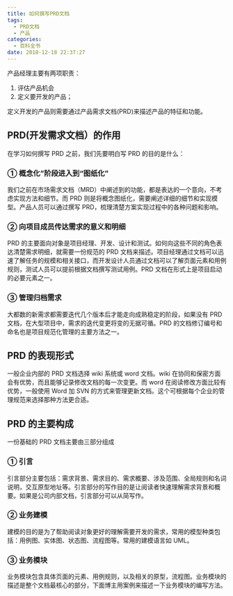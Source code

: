 ```yaml
---
title: 如何撰写PRD文档
tags:
  - PRD文档
  - 产品
categories:
  - 百科全书
date: 2018-12-18 22:37:27
---
```


产品经理主要有两项职责：

1. 评估产品机会
2. 定义要开发的产品；

定义开发的产品则需要通过产品需求文档(PRD)来描述产品的特征和功能。

## PRD(开发需求文档）的作用

在学习如何撰写 PRD 之前，我们先要明白写 PRD 的目的是什么：

### ① **概念化”阶段进入到“图纸化”**

我们之前在市场需求文档（MRD）中阐述到的功能，都是表达的一个意向，不考虑实现方法和细节。而 PRD 则是将概念图纸化，需要阐述详细的细节和实现模型。产品人员可以通过撰写 PRD，梳理清楚方案实现过程中的各种问题和影响。

### ② **向项目成员传达需求的意义和明细**

PRD 的主要面向对象是项目经理、开发、设计和测试。如何向这些不同的角色表达清楚需求明细，就需要一份规范的 PRD 文档来描述。项目经理通过文档可以迅速了解任务的规模和相关接口，而开发设计人员通过文档可以了解页面元素和用例规则，测试人员可以提前根据文档撰写测试用例。PRD 文档在形式上是项目启动的必要元素之一。

### ③ **管理归档需求**

大都数的新需求都需要迭代几个版本后才能走向成熟稳定的阶段，如果没有 PRD 文档，在大型项目中，需求的迭代变更将变的无据可循。PRD 的文档修订编号和命名也是项目规范化管理的主要方法之一。

## PRD 的表现形式

一般企业内部的 PRD 文档选择 wiki 系统或 word 文档。wiki 在协同和保密方面会有优势，而且能够记录修改文档的每一次变更。而 word 在阅读修改方面比较有优势，一般使用 Word 加 SVN 的方式来管理更新文档。这个可根据每个企业的管理规范来选择那种方法更合适。

## PRD 的主要构成

一份基础的 PRD 文档主要由三部分组成

### ① **引言**

引言部分主要包括：需求背景、需求目的、需求概要、涉及范围、全局规则和名词说明，交互原型地址等。引言部分的写作目的是让阅读者快速理解需求背景和概要。如果是公司内部文档，引言部分可以从简写作。

### ② **业务建模**

建模的目的是为了帮助阅读对象更好的理解需要开发的需求，常用的模型种类包括：用例图、实体图、状态图、流程图等。常用的建模语言如 UML。

### ③ **业务模块**

业务模块包含具体页面的元素、用例规则，以及相关的原型，流程图。业务模块的描述是整个文档最核心的部分，下面博主用案例来描述一下业务模块的编写方法。

<br/>
